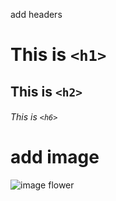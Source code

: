 add headers
# This is `<h1>`
## This is `<h2>`
###### This is `<h6>`

# add image
![image flower](https://lizgard.com.ua/assets/galleries/9964/fajly.jpg)
